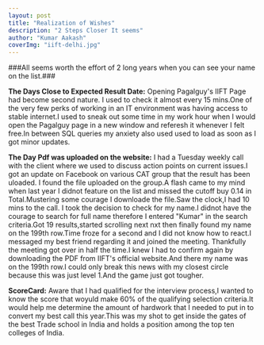 ```yaml
---
layout: post 
title: "Realization of Wishes"
description: "2 Steps Closer It seems"
author: "Kumar Aakash"
coverImg: "iift-delhi.jpg"
---
```


###All seems worth the effort of 2 long years when you can see your name on the list.###

**The Days Close to Expected Result Date:**
Opening Pagalguy's IIFT Page had become second nature. I used to check it almost every 15 mins.One of the very few perks of working in an IT environment was having access to stable internet.I used to sneak out some time in my work hour when I would open the Pagalguy page in a new window and referesh it whenever I felt free.In between SQL queries my anxiety also used used to load as soon as I got minor updates.

**The Day Pdf was uploaded on the website:**
I had a Tuesday weekly call with the client where we used to discuss action points on current issues.I got an update on Facebook on various CAT group that the result has been uloaded. I found the file uploaded on the group.A flash came to my mind when last year I didnot feature on the list and missed the cutoff buy 0.14 in Total.Mustering some courage I downloade the file.Saw the clock,I had 10 mins to the call.
I took the decision to check for my name.I didnot have the courage to search for full name therefore I entered "Kumar" in the search criteria.Got 19 results,started scrolling next nxt then finally found my name on the 199th row.Time froze for a second and I did not know how to react.I messaged my best friend regarding it and joined the meeting.
Thankfully the meeting got over in half the time.I knew I had to confirm again by downloading the PDF from IIFT's official website.And there my name was on the 199th row.I could only break this news with my closest circle because this was just level 1.And the game just got tougher.

**ScoreCard:**
Aware that I had qualified for the interview process,I wanted to know the score that woyuld make 60% of the qualifying selection criteria.It would help me determine the amount of hardwork that I needed to put in to convert my best call this year.This was my shot to get inside the gates of the best Trade school in India and holds a position among the top ten colleges of India.

 